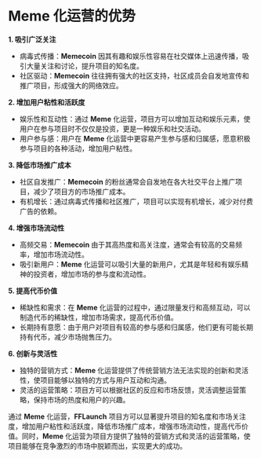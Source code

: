 # Meme 化运营的优势

**1. 吸引广泛关注**

* 病毒式传播：**Memecoin** 因其有趣和娱乐性容易在社交媒体上迅速传播，吸引大量关注和讨论，提升项目的知名度。
* 社区驱动：**Memecoin** 往往拥有强大的社区支持，社区成员会自发地宣传和推广项目，形成强大的网络效应。

**2. 增加用户粘性和活跃度**

* 娱乐性和互动性：通过 **Meme** 化运营，项目方可以增加互动和娱乐元素，使用户在参与项目时不仅仅是投资，更是一种娱乐和社交活动。
* 用户参与感：用户在 **Meme** 化运营中更容易产生参与感和归属感，愿意积极参与项目的各种活动，增加用户粘性。

**3. 降低市场推广成本**

* 社区自发推广：**Memecoin** 的粉丝通常会自发地在各大社交平台上推广项目，减少了项目方的市场推广成本。
* 有机增长：通过病毒式传播和社区推广，项目可以实现有机增长，减少对付费广告的依赖。

**4. 增强市场流动性**

* 高频交易：**Memecoin** 由于其高热度和高关注度，通常会有较高的交易频率，增加市场流动性。
* 吸引新用户：**Meme** 化运营可以吸引大量的新用户，尤其是年轻和有娱乐精神的投资者，增加市场的参与度和流动性。

**5. 提高代币价值**

* 稀缺性和需求：在 **Meme** 化运营的过程中，通过限量发行和高频互动，可以制造代币的稀缺性，增加市场需求，提高代币价值。
* 长期持有意愿：由于用户对项目有较高的参与感和归属感，他们更有可能长期持有代币，减少市场抛售压力。

**6. 创新与灵活性**

* 独特的营销方式：**Meme** 化运营提供了传统营销方法无法实现的创新和灵活性，使项目能够以独特的方式与用户互动和沟通。
* 灵活的运营策略：项目方可以根据社区的反应和市场反馈，灵活调整运营策略，保持市场的热度和用户的兴趣。

通过 **Meme** 化运营，**FFLaunch** 项目方可以显著提升项目的知名度和市场关注度，增加用户粘性和活跃度，降低市场推广成本，增强市场流动性，提高代币价值。同时，**Meme** 化运营为项目方提供了独特的营销方式和灵活的运营策略，使项目能够在竞争激烈的市场中脱颖而出，实现更大的成功。

